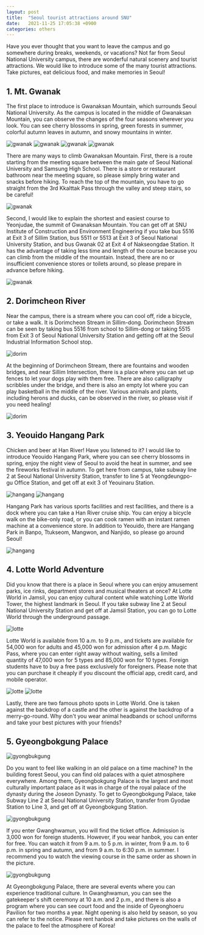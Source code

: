 ```yaml
---
layout: post
title:  "Seoul tourist attractions around SNU"
date:   2021-11-25 17:05:38 +0900
categories: others
---
```

Have you ever thought that you want to leave the campus and go somewhere during breaks, weekends, or vacations? Not far from Seoul National University campus, there are wonderful natural scenery and tourist attractions. We would like to introduce some of the many tourist attractions. Take pictures, eat delicious food, and make memories in Seoul!

## 1. Mt. Gwanak
The first place to introduce is Gwanaksan Mountain, which surrounds Seoul National University. As the campus is located in the middle of Gwanaksan Mountain, you can observe the changes of the four seasons wherever you look. You can see cherry blossoms in spring, green forests in summer, colorful autumn leaves in autumn, and snowy mountains in winter.

![gwanak](/assets/images/places-to-go/gwanak1.jpg)
![gwanak](/assets/images/places-to-go/gwanak2.jpg)
![gwanak](/assets/images/places-to-go/gwanak3.jpg)
![gwanak](/assets/images/places-to-go/gwanak4.jpg)

There are many ways to climb Gwanaksan Mountain. First, there is a route starting from the meeting square between the main gate of Seoul National University and Samsung High School. There is a store or restaurant bathroom near the meeting square, so please simply bring water and snacks before hiking. To reach the top of the mountain, you have to go straight from the 3rd Kkalttak Pass through the valley and steep stairs, so be careful!

![gwanak](/assets/images/places-to-go/gwanak5.jpg)

Second, I would like to explain the shortest and easiest course to Yeonjudae, the summit of Gwanaksan Mountain. You can get off at SNU Institute of Construction and Environment Engineering if you take bus 5516 at Exit 3 of Sillim Station, bus 5511 or 5513 at Exit 3 of Seoul National University Station, and bus Gwanak 02 at Exit 4 of Nakseongdae Station. It has the advantage of taking less time and length of the course because you can climb from the middle of the mountain. Instead, there are no or insufficient convenience stores or toilets around, so please prepare in advance before hiking.

![gwanak](/assets/images/places-to-go/gwanak6.jpg)

## 2. Dorimcheon River
Near the campus, there is a stream where you can cool off, ride a bicycle, or take a walk. It is Dorimcheon Stream in Sillim-dong. Dorimcheon Stream can be seen by taking bus 5516 from school to Sillim-dong or taking 5515 from Exit 3 of Seoul National University Station and getting off at the Seoul Industrial Information School stop.

![dorim](/assets/images/places-to-go/dorim1.jpg)

At the beginning of Dorimcheon Stream, there are fountains and wooden bridges, and near Sillim Intersection, there is a place where you can set up fences to let your dogs play with them free. There are also calligraphy scribbles under the bridge, and there is also an empty lot where you can play basketball in the middle of the river. Various animals and plants, including herons and ducks, can be observed in the river, so please visit if you need healing!

![dorim](/assets/images/places-to-go/dorim2.png)


## 3. Yeouido Hangang Park
Chicken and beer at Han River! Have you listened to it? I would like to introduce Yeouido Hangang Park, where you can see cherry blossoms in spring, enjoy the night view of Seoul to avoid the heat in summer, and see the fireworks festival in autumn. To get here from campus, take subway line 2 at Seoul National University Station, transfer to line 5 at Yeongdeungpo-gu Office Station, and get off at exit 3 of Yeouinaru Station.

![hangang](/assets/images/places-to-go/hangang1.jpg)
![hangang](/assets/images/places-to-go/hangang2.jpg)

Hangang Park has various sports facilities and rest facilities, and there is a dock where you can take a Han River cruise ship. You can enjoy a bicycle walk on the bike-only road, or you can cook ramen with an instant ramen machine at a convenience store. In addition to Yeouido, there are Hangang Park in Banpo, Ttukseom, Mangwon, and Nanjido, so please go around Seoul!

![hangang](/assets/images/places-to-go/hangang3.jpg)

## 4. Lotte World Adventure
Did you know that there is a place in Seoul where you can enjoy amusement parks, ice rinks, department stores and musical theaters at once? At Lotte World in Jamsil, you can enjoy cultural content while watching Lotte World Tower, the highest landmark in Seoul. If you take subway line 2 at Seoul National University Station and get off at Jamsil Station, you can go to Lotte World through the underground passage.

![lotte](/assets/images/places-to-go/lotte1.png)

Lotte World is available from 10 a.m. to 9 p.m., and tickets are available for 54,000 won for adults and 45,000 won for admission after 4 p.m. Magic Pass, where you can enter right away without waiting, sells a limited quantity of 47,000 won for 5 types and 85,000 won for 10 types. Foreign students have to buy a free pass exclusively for foreigners. Please note that you can purchase it cheaply if you discount the official app, credit card, and mobile operator.

![lotte](/assets/images/places-to-go/lotte2.png)
![lotte](/assets/images/places-to-go/lotte3.png)

Lastly, there are two famous photo spots in Lotte World. One is taken against the backdrop of a castle and the other is against the backdrop of a merry-go-round. Why don't you wear animal headbands or school uniforms and take your best pictures with your friends?

## 5. Gyeongbokgung Palace
![gyongbukgung](/assets/images/places-to-go/gyongbukgung1.jpg)

Do you want to feel like walking in an old palace on a time machine? In the building forest Seoul, you can find old palaces with a quiet atmosphere everywhere. Among them, Gyeongbokgung Palace is the largest and most culturally important palace as it was in charge of the royal palace of the dynasty during the Joseon Dynasty. To get to Gyeongbokgung Palace, take Subway Line 2 at Seoul National University Station, transfer from Gyodae Station to Line 3, and get off at Gyeongbokgung Station.

![gyongbukgung](/assets/images/places-to-go/gyongbukgung2.png)

If you enter Gwanghwamun, you will find the ticket office. Admission is 3,000 won for foreign students. However, if you wear hanbok, you can enter for free. You can watch it from 9 a.m. to 5 p.m. in winter, from 9 a.m. to 6 p.m. in spring and autumn, and from 9 a.m. to 6:30 p.m. in summer. I recommend you to watch the viewing course in the same order as shown in the picture.

![gyongbukgung](/assets/images/places-to-go/gyongbukgung3.jpg)

At Gyeongbokgung Palace, there are several events where you can experience traditional culture. In Gwanghwamun, you can see the gatekeeper's shift ceremony at 10 a.m. and 2 p.m., and there is also a program where you can see court food and the inside of Gyeonghoeru Pavilion for two months a year. Night opening is also held by season, so you can refer to the notice. Please rent hanbok and take pictures on the walls of the palace to feel the atmosphere of Korea!

